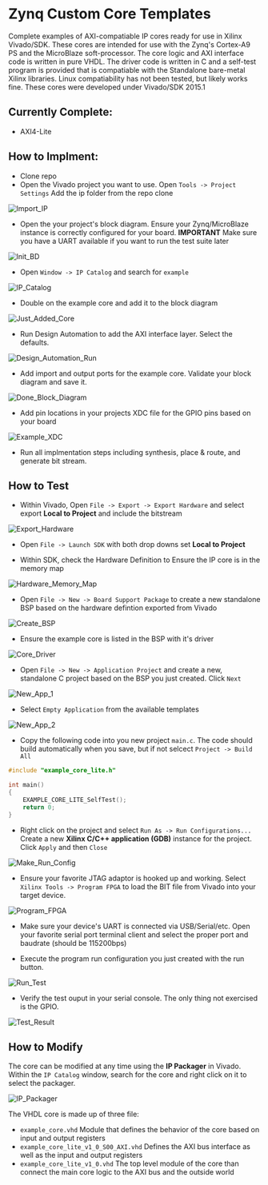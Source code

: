 # Zynq Custom Core Templates
Complete examples of AXI-compatiable IP cores  ready for use in Xilinx Vivado/SDK. These cores are intended for use with the Zynq's Cortex-A9 PS and the MicroBlaze soft-processor. The core logic and AXI interface code is written in pure VHDL. The driver code is written in C and a self-test program is provided that is compatiable with the Standalone bare-metal Xilinx libraries. Linux compatiability has not been tested, but likely works fine. These cores were developed under Vivado/SDK 2015.1


## Currently Complete:

* AXI4-Lite


## How to Implment:
* Clone repo 
* Open the Vivado project you want to use. Open `Tools -> Project Settings` Add the ip folder from the repo clone

![Import_IP](http://i.imgur.com/RByQq4M.png?1)

* Open the your project's block diagram. Ensure your Zynq/MicroBlaze instance is correctly configured for your board. **IMPORTANT** Make sure you have a UART available if you want to run the test suite later

![Init_BD](http://i.imgur.com/hGoZ7Tr.png?1)
 
* Open `Window -> IP Catalog` and search for `example`

![IP_Catalog](http://i.imgur.com/OedDNHq.png?1)

* Double on the example core and add it to the block diagram

![Just_Added_Core](http://i.imgur.com/fk1M2bd.png?1)

* Run Design Automation to add the AXI interface layer. Select the defaults.

![Design_Automation_Run](http://i.imgur.com/NtvR6Tn.png?1)

* Add import and output ports for the example core. Validate your block diagram and save it. 

![Done_Block_Diagram](http://i.imgur.com/wVCgv45.png?1)

* Add pin locations in your projects XDC file for the GPIO pins based on your board

![Example_XDC](http://i.imgur.com/mFMMn8b.png?1)

* Run all implmentation steps including synthesis, place & route, and generate bit stream.

## How to Test
* Within Vivado, Open `File -> Export -> Export Hardware` and select export **Local to Project** and include the bitstream

![Export_Hardware](http://i.imgur.com/Ap9orzs.png)

* Open `File -> Launch SDK` with both drop downs set **Local to Project**

* Within SDK, check the Hardware Definition to Ensure the IP core is in the memory map

![Hardware_Memory_Map](http://i.imgur.com/2VWCeVs.png)

* Open `File -> New -> Board Support Package` to create a new standalone BSP based on the hardware defintion exported from Vivado

![Create_BSP](http://i.imgur.com/TZcI6lG.png)

* Ensure the example core is listed in the BSP with it's driver

![Core_Driver](http://i.imgur.com/fc1jYPn.png)

* Open `File -> New -> Application Project` and create a new, standalone C project based on the BSP you just created. Click `Next`

![New_App_1](http://i.imgur.com/gqiJ80Y.png)

* Select `Empty Application` from the available templates

![New_App_2](http://i.imgur.com/SG4bli5.png)

* Copy the following code into you new project `main.c`. The code should build automatically when you save, but if not selcect `Project -> Build All`

```c
#include "example_core_lite.h"

int main()
{
	EXAMPLE_CORE_LITE_SelfTest();
	return 0;
}
```

* Right click on the project and select `Run As -> Run Configurations...` Create a new **Xilinx C/C++ application (GDB)** instance for the project. Click `Apply` and then `Close`

![Make_Run_Config](http://i.imgur.com/S4PRuDQ.png)

* Ensure your favorite JTAG adaptor is hooked up and working. Select `Xilinx Tools -> Program FPGA` to load the BIT file from Vivado into your target device.

![Program_FPGA](http://i.imgur.com/t9x4ARz.png)

* Make sure your device's UART is connected via USB/Serial/etc. Open your favorite serial port terminal client and select the proper port and baudrate (should be 115200bps)

* Execute the program run configuration you just created with the run button.

![Run_Test](http://i.imgur.com/mIKiFib.png)

* Verify the test ouput in your serial console. The only thing not exercised is the GPIO. 

![Test_Result](http://i.imgur.com/oGzpaob.png)



## How to Modify

The core can be modified at any time using the **IP Packager** in Vivado. Within the `IP Catalog` window, search for the core and right click on it to select the packager.

![IP_Packager](http://i.imgur.com/0fozJKs.png) 


The VHDL core is made up of three file:
* `example_core.vhd` Module that defines the behavior of the core based on input and output registers 
* `example_core_lite_v1_0_S00_AXI.vhd`  Defines the AXI bus interface as well as the input and output registers
* `example_core_lite_v1_0.vhd` The top level module of the core than connect the main core logic to the AXI bus and the outside world
